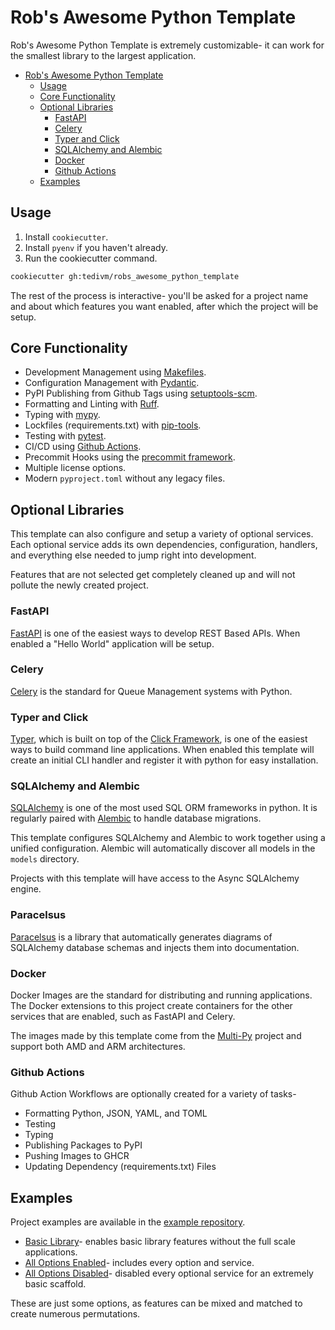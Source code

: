 # Rob's Awesome Python Template

Rob's Awesome Python Template is extremely customizable- it can work for the smallest library to the largest application.

- [Rob's Awesome Python Template](#robs-awesome-python-template)
  - [Usage](#usage)
  - [Core Functionality](#core-functionality)
  - [Optional Libraries](#optional-libraries)
    - [FastAPI](#fastapi)
    - [Celery](#celery)
    - [Typer and Click](#typer-and-click)
    - [SQLAlchemy and Alembic](#sqlalchemy-and-alembic)
    - [Docker](#docker)
    - [Github Actions](#github-actions)
  - [Examples](#examples)


## Usage

1. Install `cookiecutter`.
2. Install `pyenv` if you haven't already.
3. Run the cookiecutter command.

```bash
cookiecutter gh:tedivm/robs_awesome_python_template
```

The rest of the process is interactive- you'll be asked for a project name and about which features you want enabled, after which the project will be setup.

## Core Functionality

- Development Management using [Makefiles](https://www.gnu.org/software/make/manual/html_node/Introduction.html).
- Configuration Management with [Pydantic](https://docs.pydantic.dev/usage/settings/).
- PyPI Publishing from Github Tags using [setuptools-scm](https://pypi.org/project/setuptools-scm/).
- Formatting and Linting with [Ruff](https://docs.astral.sh/ruff/).
- Typing with [mypy](https://mypy.readthedocs.io/en/stable/).
- Lockfiles (requirements.txt) with [pip-tools](https://pypi.org/project/pip-tools/).
- Testing with [pytest](https://docs.pytest.org/en/7.2.x/).
- CI/CD using [Github Actions](https://docs.github.com/en/actions).
- Precommit Hooks using the [precommit framework](https://pre-commit.com/).
- Multiple license options.
- Modern `pyproject.toml` without any legacy files.

## Optional Libraries

This template can also configure and setup a variety of optional services. Each optional service adds its own dependencies, configuration, handlers, and everything else needed to jump right into development.

Features that are not selected get completely cleaned up and will not pollute the newly created project.

### FastAPI

[FastAPI](https://fastapi.tiangolo.com/) is one of the easiest ways to develop REST Based APIs. When enabled a "Hello World" application will be setup.

### Celery

[Celery](https://docs.celeryq.dev/en/stable/getting-started/introduction.html) is the standard for Queue Management systems with Python.

### Typer and Click

[Typer](https://typer.tiangolo.com/typer-cli/), which is built on top of the [Click Framework](https://click.palletsprojects.com), is one of the easiest ways to build command line applications. When enabled this template will create an initial CLI handler and register it with python for easy installation.

### SQLAlchemy and Alembic

[SQLAlchemy](https://www.sqlalchemy.org/) is one of the most used SQL ORM frameworks in python. It is regularly paired with [Alembic](https://alembic.sqlalchemy.org/en/latest/) to handle database migrations.

This template configures SQLAlchemy and Alembic to work together using a unified configuration. Alembic will automatically discover all models in the `models` directory.

Projects with this template will have access to the Async SQLAlchemy engine.

### Paracelsus

[Paracelsus](https://github.com/tedivm/paracelsus) is a library that automatically generates diagrams of SQLAlchemy database schemas and injects them into documentation.

### Docker

Docker Images are the standard for distributing and running applications. The Docker extensions to this project create containers for the other services that are enabled, such as FastAPI and Celery.

The images made by this template come from the [Multi-Py](https://github.com/multi-py/) project and support both AMD and ARM architectures.

### Github Actions

Github Action Workflows are optionally created for a variety of tasks-

- Formatting Python, JSON, YAML, and TOML
- Testing
- Typing
- Publishing Packages to PyPI
- Pushing Images to GHCR
- Updating Dependency (requirements.txt) Files

## Examples

Project examples are available in the [example repository](https://github.com/tedivm/robs_awesome_python_template_examples).

- [Basic Library](https://github.com/tedivm/robs_awesome_python_template_examples/tree/main/library)- enables basic library features without the full scale applications.
- [All Options Enabled](https://github.com/tedivm/robs_awesome_python_template_examples/tree/main/full)- includes every option and service.
- [All Options Disabled](https://github.com/tedivm/robs_awesome_python_template_examples/tree/main/bare)- disabled every optional service for an extremely basic scaffold.

These are just some options, as features can be mixed and matched to create numerous permutations.
